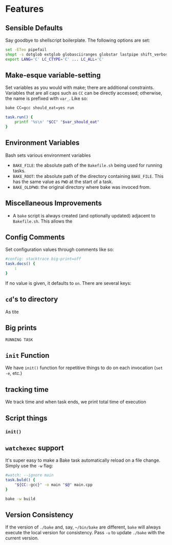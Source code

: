 # Features

## Sensible Defaults

Say goodbye to shellscript boilerplate. The following options are set:

```sh
set -ETeo pipefail
shopt -s dotglob extglob globasciiranges globstar lastpipe shift_verbose noexpand_translation
export LANG='C' LC_CTYPE='C' ... LC_ALL='C'
```

## Make-esque variable-setting

Set variables as you would with make; there are additional constraints. Variables that are all caps such as `CC` can be directly accessed; otherwise, the name is prefixed with `var_`. Like so:

```sh
bake CC=gcc should_eat=yes run
```

```sh
task.run() {
	printf '%s\n' "$CC" "$var_should_eat"
}
```

## Environment Variables

Bash sets various environment variables

- `BAKE_FILE`: the absolute path of the `Bakefile.sh` being used for running tasks.
- `BAKE_ROOT`: the absolute path of the directory containing `BAKE_FILE`. This has the same value as `PWD` at the start of a task.
- `BAKE_OLDPWD`: the original directory where bake was invoced from.

## Miscellaneous Improvements

- A `bake` script is always created (and optionally updated) adjacent to `Bakefile.sh`. This allows the

## Config Comments

Set configuration values through comments like so:

```sh
#config: stacktrace big-print=off
task.docs() {
	:
}
```

If no value is given, it defaults to `on`. There are several keys:

## `cd`'s to directory

As tite

## Big prints

`RUNNING TASK`

## `init` Function

We have `init()` function for repetitive things to do on each invocation (`set -e`, etc.)

## tracking time

We track time and when task ends, we print total time of execution

## Script things

### `init()`

## `watchexec` support

It's super easy to make a Bake task automatically reload on a file change. Simply use the `-w` flag:

```sh
#watch: --ignore main
task.buld() {
	"${CC:-gcc}" -o main "$@" main.cpp
}
```

```sh
bake -w build
```

## Version Consistency

If the version of `./bake` and, say, `~/bin/bake` are different, `bake` will always execute the local version for consistency. Pass `-u` to update `./bake` with the current version.
